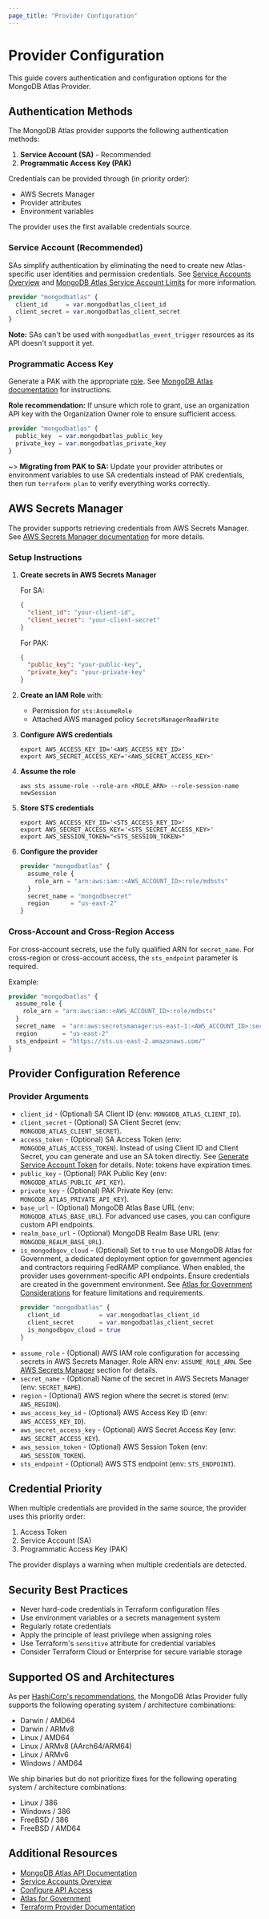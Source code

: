 ```yaml
---
page_title: "Provider Configuration"
---
```


# Provider Configuration

This guide covers authentication and configuration options for the MongoDB Atlas Provider.

## Authentication Methods

The MongoDB Atlas provider supports the following authentication methods:

1. **Service Account (SA)** - Recommended
2. **Programmatic Access Key (PAK)**

Credentials can be provided through (in priority order):
- AWS Secrets Manager
- Provider attributes
- Environment variables

The provider uses the first available credentials source.

### Service Account (Recommended)

SAs simplify authentication by eliminating the need to create new Atlas-specific user identities and permission credentials. See [Service Accounts Overview](https://www.mongodb.com/docs/atlas/api/service-accounts-overview/) and [MongoDB Atlas Service Account Limits](https://www.mongodb.com/docs/manual/reference/limits/#mongodb-atlas-service-account-limits) for more information.

```terraform
provider "mongodbatlas" {
  client_id     = var.mongodbatlas_client_id
  client_secret = var.mongodbatlas_client_secret
}
```

**Note:** SAs can't be used with `mongodbatlas_event_trigger` resources as its API doesn't support it yet.

### Programmatic Access Key

Generate a PAK with the appropriate [role](https://docs.atlas.mongodb.com/reference/user-roles/). See [MongoDB Atlas documentation](https://www.mongodb.com/docs/atlas/configure-api-access-org/) for instructions.

**Role recommendation:** If unsure which role to grant, use an organization API key with the Organization Owner role to ensure sufficient access.

```terraform
provider "mongodbatlas" {
  public_key  = var.mongodbatlas_public_key
  private_key = var.mongodbatlas_private_key
}
```

~> **Migrating from PAK to SA:** Update your provider attributes or environment variables to use SA credentials instead of PAK credentials, then run `terraform plan` to verify everything works correctly.

## AWS Secrets Manager

The provider supports retrieving credentials from AWS Secrets Manager. See [AWS Secrets Manager documentation](https://docs.aws.amazon.com/secretsmanager/latest/userguide/intro.html) for more details.

### Setup Instructions

1. **Create secrets in AWS Secrets Manager**

   For SA:
   ```json
   {
     "client_id": "your-client-id",
     "client_secret": "your-client-secret"
   }
   ```

   For PAK:
   ```json
   {
     "public_key": "your-public-key",
     "private_key": "your-private-key"
   }
   ```

2. **Create an IAM Role** with:
   - Permission for `sts:AssumeRole`
   - Attached AWS managed policy `SecretsManagerReadWrite`

3. **Configure AWS credentials**
   ```shell
   export AWS_ACCESS_KEY_ID='<AWS_ACCESS_KEY_ID>'
   export AWS_SECRET_ACCESS_KEY='<AWS_SECRET_ACCESS_KEY>'
   ```

4. **Assume the role**
   ```shell
   aws sts assume-role --role-arn <ROLE_ARN> --role-session-name newSession
   ```

5. **Store STS credentials**
   ```shell
   export AWS_ACCESS_KEY_ID='<STS_ACCESS_KEY_ID>'
   export AWS_SECRET_ACCESS_KEY='<STS_SECRET_ACCESS_KEY>'
   export AWS_SESSION_TOKEN="<STS_SESSION_TOKEN>"
   ```

6. **Configure the provider**
   ```terraform
   provider "mongodbatlas" {
     assume_role {
       role_arn = "arn:aws:iam::<AWS_ACCOUNT_ID>:role/mdbsts"
     }
     secret_name = "mongodbsecret"
     region      = "us-east-2"
   }
   ```

### Cross-Account and Cross-Region Access

For cross-account secrets, use the fully qualified ARN for `secret_name`. For cross-region or cross-account access, the `sts_endpoint` parameter is required.

Example:
```terraform
provider "mongodbatlas" {
  assume_role {
    role_arn = "arn:aws:iam::<AWS_ACCOUNT_ID>:role/mdbsts"
  }
  secret_name  = "arn:aws:secretsmanager:us-east-1:<AWS_ACCOUNT_ID>:secret:test789-TO06Hy"
  region       = "us-east-2"
  sts_endpoint = "https://sts.us-east-2.amazonaws.com/"
}
```

## Provider Configuration Reference

### Provider Arguments

* `client_id` - (Optional) SA Client ID (env: `MONGODB_ATLAS_CLIENT_ID`).
* `client_secret` - (Optional) SA Client Secret (env: `MONGODB_ATLAS_CLIENT_SECRET`).
* `access_token` - (Optional) SA Access Token (env: `MONGODB_ATLAS_ACCESS_TOKEN`). Instead of using Client ID and Client Secret, you can generate and use an SA token directly. See [Generate Service Account Token](https://www.mongodb.com/docs/atlas/api/service-accounts/generate-oauth2-token/#std-label-generate-oauth2-token-atlas) for details. Note: tokens have expiration times.
* `public_key` - (Optional) PAK Public Key (env: `MONGODB_ATLAS_PUBLIC_API_KEY`).
* `private_key` - (Optional) PAK Private Key (env: `MONGODB_ATLAS_PRIVATE_API_KEY`).
* `base_url` - (Optional) MongoDB Atlas Base URL (env: `MONGODB_ATLAS_BASE_URL`). For advanced use cases, you can configure custom API endpoints.
* `realm_base_url` - (Optional) MongoDB Realm Base URL (env: `MONGODB_REALM_BASE_URL`).
* `is_mongodbgov_cloud` - (Optional) Set to `true` to use MongoDB Atlas for Government, a dedicated deployment option for government agencies and contractors requiring FedRAMP compliance. When enabled, the provider uses government-specific API endpoints. Ensure credentials are created in the government environment. See [Atlas for Government Considerations](https://www.mongodb.com/docs/atlas/government/api/#atlas-for-government-considerations) for feature limitations and requirements.
  ```terraform
  provider "mongodbatlas" {
    client_id           = var.mongodbatlas_client_id
    client_secret       = var.mongodbatlas_client_secret
    is_mongodbgov_cloud = true
  }
  ```
* `assume_role` - (Optional) AWS IAM role configuration for accessing secrets in AWS Secrets Manager. Role ARN env: `ASSUME_ROLE_ARN`. See [AWS Secrets Manager](#aws-secrets-manager) section for details.
* `secret_name` - (Optional) Name of the secret in AWS Secrets Manager (env: `SECRET_NAME`).
* `region` - (Optional) AWS region where the secret is stored (env: `AWS_REGION`).
* `aws_access_key_id` - (Optional) AWS Access Key ID (env: `AWS_ACCESS_KEY_ID`).
* `aws_secret_access_key` - (Optional) AWS Secret Access Key (env: `AWS_SECRET_ACCESS_KEY`).
* `aws_session_token` - (Optional) AWS Session Token (env: `AWS_SESSION_TOKEN`).
* `sts_endpoint` - (Optional) AWS STS endpoint (env: `STS_ENDPOINT`).

## Credential Priority

When multiple credentials are provided in the same source, the provider uses this priority order:

1. Access Token
2. Service Account (SA)
3. Programmatic Access Key (PAK)

The provider displays a warning when multiple credentials are detected.

## Security Best Practices

- Never hard-code credentials in Terraform configuration files
- Use environment variables or a secrets management system
- Regularly rotate credentials
- Apply the principle of least privilege when assigning roles
- Use Terraform's `sensitive` attribute for credential variables
- Consider Terraform Cloud or Enterprise for secure variable storage

## Supported OS and Architectures

As per [HashiCorp's recommendations](https://developer.hashicorp.com/terraform/registry/providers/os-arch), the MongoDB Atlas Provider fully supports the following operating system / architecture combinations:

- Darwin / AMD64
- Darwin / ARMv8
- Linux / AMD64
- Linux / ARMv8 (AArch64/ARM64)
- Linux / ARMv6
- Windows / AMD64

We ship binaries but do not prioritize fixes for the following operating system / architecture combinations:
- Linux / 386
- Windows / 386
- FreeBSD / 386
- FreeBSD / AMD64

## Additional Resources

- [MongoDB Atlas API Documentation](https://www.mongodb.com/docs/atlas/api/)
- [Service Accounts Overview](https://www.mongodb.com/docs/atlas/api/service-accounts-overview/)
- [Configure API Access](https://www.mongodb.com/docs/atlas/configure-api-access/)
- [Atlas for Government](https://www.mongodb.com/docs/atlas/government/)
- [Terraform Provider Documentation](https://registry.terraform.io/providers/mongodb/mongodbatlas/latest/docs)

